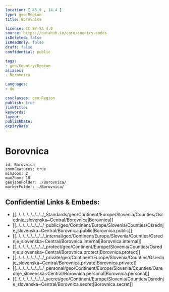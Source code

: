 ```yaml
---
location: [ 45.9 , 14.4 ] 
type: geo-Region
title: Borovnica

license: CC BY-SA 4.0
source: https://datahub.io/core/country-codes
isDeleted: false
isReadOnly: false
draft: false
confidential: public

tags:
- geo/Country/Region
aliases:
- Borovnica

Languages:
- de

cssclasses: geo-Region
publish: true
linkTitle: 
keywords: 
layout: 
publishDate: 
expiryDate: 
---
```


# Borovnica

```leaflet
id: Borovnica
zoomFeatures: true 
minZoom: 2 
maxZoom: 18
geojsonFolder: ./Borovnica/
markerFolder: ./Borovnica/
```


## Confidential Links & Embeds: 
- [[../../../../../../../_Standards/geo/Continent/Europe/Slovenia/Counties/Osrednje_slovenska~Central/Borovnica|Borovnica]] 
- [[../../../../../../../_public/geo/Continent/Europe/Slovenia/Counties/Osrednje_slovenska~Central/Borovnica.public|Borovnica.public]] 
- [[../../../../../../../_internal/geo/Continent/Europe/Slovenia/Counties/Osrednje_slovenska~Central/Borovnica.internal|Borovnica.internal]] 
- [[../../../../../../../_protect/geo/Continent/Europe/Slovenia/Counties/Osrednje_slovenska~Central/Borovnica.protect|Borovnica.protect]] 
- [[../../../../../../../_private/geo/Continent/Europe/Slovenia/Counties/Osrednje_slovenska~Central/Borovnica.private|Borovnica.private]] 
- [[../../../../../../../_personal/geo/Continent/Europe/Slovenia/Counties/Osrednje_slovenska~Central/Borovnica.personal|Borovnica.personal]] 
- [[../../../../../../../_secret/geo/Continent/Europe/Slovenia/Counties/Osrednje_slovenska~Central/Borovnica.secret|Borovnica.secret]] 

